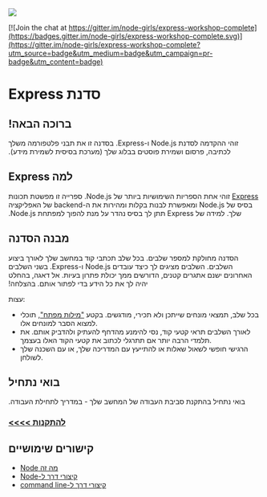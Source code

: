 <img src="https://github.com/node-girls/workshop-cms/blob/master/readme-images/logo.png?raw=true">

[![Join the chat at https://gitter.im/node-girls/express-workshop-complete](https://badges.gitter.im/node-girls/express-workshop-complete.svg)](https://gitter.im/node-girls/express-workshop-complete?utm_source=badge&utm_medium=badge&utm_campaign=pr-badge&utm_content=badge)

# &#x202b;סדנת Express

## &#x202b; ברוכה הבאה!

&#x202b; זוהי ההקדמה לסדנת Node.js ו-Express. בסדנה זו את תבני פלטפורמה משלך לכתיבה, פרסום ושמירת פוסטים בבלוג שלך (מערכת בסיסית לשמירת מידע).

## &#x202b; למה Express

&#x202b; [Express](http://expressjs.com/) זוהי אחת הספריות השימושיות ביותר של Node.js. ספרייה זו מפשטת תכונות בסיס של Node.js ומאפשרת לבנות בקלות ומהירות את ה-backend של האפליקציה שלך. למידה של Express תתן לך בסיס נהדר על מנת להפוך למפתחת Node.js.

## &#x202b; מבנה הסדנה

&#x202b; הסדנה מחולקת למספר שלבים. בכל שלב תכתבי קוד במחשב שלך לאורך ביצוע השלבים.
השלבים מציגים לך כיצד עובדים Node.js ו-Express.
בשני השלבים האחרונים ישנם אתגרים קטנים, הדורשים ממך יכולת פתרון בעיות. אל דאגה, בהחלט יהיה לך את כל הידע בדי לפתור אותם.
בהצלחה!

עצות:
* בכל שלב, תמצאי מונחים שייתכן ולא תכירי, מודגשים. בקטע ["מילות מפתח"](https://github.com/node-girls/express-workshop-hebrew/keywords.md), תוכלי למצוא הסבר למונחים אלו.
* לאורך השלבים תראי קטעי קוד, נסי להימנע מהדחף להעתיק ולהדביק אותם. את תלמדי הרבה יותר אם תתרגלי לכתוב את קטעי הקוד האלו בעצמך.
* הרגישי חופשי לשאול שאלות או להתייעץ עם המדריכה שלך, או עם השכנה שלך לשולחן.

## &#x202b; בואי נתחיל
&#x202b;
בואי נתחיל בהתקנת סביבת העבודה של המחשב שלך - במדריך לתחילת העבודה.

### &#x202b; [להתקנות >>>>](https://github.com/node-girls/express-workshop-hebrew/blob/master/installations.md)

## &#x202b; קישורים שימושיים

* &#x202b; [מה זה Node](https://github.com/node-girls/what-is-node)
* &#x202b; [קיצורי דרך ל-Node](https://github.com/node-girls/cheatsheets/blob/master/node-cheatsheet.md)
* &#x202b; [קיצורי דרך ל-command line](https://github.com/node-girls/cheatsheets/blob/master/command-line-cheatsheet.md)
